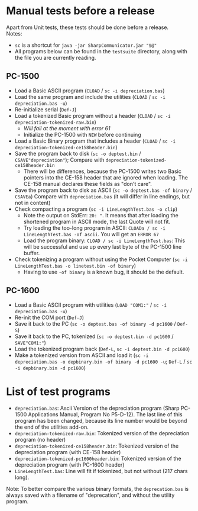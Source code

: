 # Manual tests before a release
Apart from Unit tests, these tests should be done before a release.  
Notes:
- `sc` is a shortcut for `java -jar SharpCommunicator.jar "$@"`
- All programs below can be found in the `testsuite` directory, along with the file you are currently reading.
## PC-1500
- Load a Basic ASCII program (`CLOAD` / `sc -i depreciation.bas`)
- Load the same program and include the utilities (`CLOAD` / `sc -i depreciation.bas -u`)
- Re-initialize serial (`Def-J`)
- Load a tokenized Basic program without a header  (`CLOAD` / `sc -i depreciation-tokenized-raw.bin`)
  - *Will fail at the moment with error 61*
  - Initialize the PC-1500 with `NEW` before continuing
- Load a Basic Binary program that includes a header (`CLOAD` / `sc -i depreciation-tokenized-ce158header.bin`)
- Save the program back to disk (`sc -o deptest.bin` / `CSAVE"depreciation"`); Compare with `depreciation-tokenized-ce158header.bin`
  - There will be differences, because the PC-1500 writes two Basic pointers into the CE-158 header that are ignored when loading. The CE-158 manual declares these fields as "don't care".
- Save the program back to disk as ASCII (`sc -o deptest.bas -of binary` / `CSAVEa`) Compare with `depreciation.bas` (it will differ in line endings, but not in content)
- Check compacting a program (`sc -i LineLengthTest.bas -o clip`)
  - Note the output on StdErr: `20: "`. It means that after loading the shortened program in ASCII mode, the last Quote will not fit.
  - Try loading the too-long program in ASCII: `CLOADa / sc -i LineLengthTest.bas -of ascii`. You will get an `ERROR 67`
  - Load the program binary: `CLOAD / sc -i LineLengthTest.bas`: This will be successful and use up every last byte of the PC-1500 line buffer.
- Check tokenizing a program without using the Pocket Computer (`sc -i LineLengthTest.bas -o linetest.bin -of binary`)
  - Having to use `-of binary` is a known bug, it should be the default.

## PC-1600
- Load a Basic ASCII program with utilities (`LOAD "COM1:"` / `sc -i depreciation.bas -u`)
- Re-init the COM port (`Def-J`)
- Save it back to the PC (`sc -o deptest.bas -of binary -d pc1600` / `Def-S`)
- Save it back to the PC, tokenized (`sc -o deptest.bin -d pc1600` / `SAVE"COM1:"`)
- Load the tokenized program back (`Def-L`, `sc -i deptest.bin -d pc1600`)
- Make a tokenized version from ASCII and load it (`sc -i depreciation.bas -o depbinary.bin -of binary -d pc1600 -u`; `Def-L` / `sc -i depbinary.bin -d pc1600`)

# List of test programs
- `depreciation.bas`: Ascii Version of the depreciation program (Sharp PC-1500 Applications Manual, Program No P5-D-12). The last line of this program has been changed, because its line number would be beyond the end of the utilities add-on.
- `depreciation-tokenized-raw.bin`: Tokenized version of the depreciation program (no header)
- `depreciation-tokenized-ce158header.bin`: Tokenized version of the depreciation program (with CE-158 header)
- `depreciation-tokenized-pc1600header.bin`: Tokenized version of the depreciation program (with PC-1600 header)
- `LineLengthTest.bas`: Line will fit if tokenized, but not without (217 chars long).

Note: To better compare the various binary formats, the `deprecation.bas` is always saved with a filename of "deprecation", and without the utility program.
